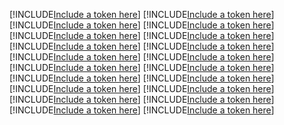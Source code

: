 [!INCLUDE[Include a token here](refs1540283722387/r1.md)]
[!INCLUDE[Include a token here](refs1540283722387/r2.md)]
[!INCLUDE[Include a token here](refs1540283722387/r3.md)]
[!INCLUDE[Include a token here](refs1540283722387/r4.md)]
[!INCLUDE[Include a token here](refs1540283722387/r5.md)]
[!INCLUDE[Include a token here](refs1540283722387/r6.md)]
[!INCLUDE[Include a token here](refs1540283722387/r7.md)]
[!INCLUDE[Include a token here](refs1540283722387/r8.md)]
[!INCLUDE[Include a token here](refs1540283722387/r9.md)]
[!INCLUDE[Include a token here](refs1540283722387/r10.md)]
[!INCLUDE[Include a token here](refs1540283722387/r11.md)]
[!INCLUDE[Include a token here](refs1540283722387/r12.md)]
[!INCLUDE[Include a token here](refs1540283722387/r13.md)]
[!INCLUDE[Include a token here](refs1540283722387/r14.md)]
[!INCLUDE[Include a token here](refs1540283722387/r15.md)]
[!INCLUDE[Include a token here](refs1540283722387/r16.md)]
[!INCLUDE[Include a token here](refs1540283722387/r17.md)]
[!INCLUDE[Include a token here](refs1540283722387/r18.md)]
[!INCLUDE[Include a token here](refs1540283722387/r19.md)]
[!INCLUDE[Include a token here](refs1540283722387/r20.md)]